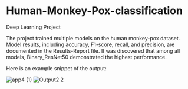 # Human-Monkey-Pox-classification
Deep Learning Project

The project trained multiple models on the human monkey-pox dataset. Model results, including accuracy, F1-score, recall, and precision, are documented in the Results-Report file. It was discovered that among all models, Binary_ResNet50 demonstrated the highest performance.



Here is an example snippet of the output:



![app4 (1)](https://github.com/Divarshana-Saxena/Human-Monkey-Pox-classification-/assets/140905073/9cba6ca3-c68e-4b44-a139-5064e91a2059)      ![Output2 2](https://github.com/Divarshana-Saxena/Human-Monkey-Pox-classification-/assets/140905073/11e95e26-2cbd-4848-a937-c7b05c38b971)


